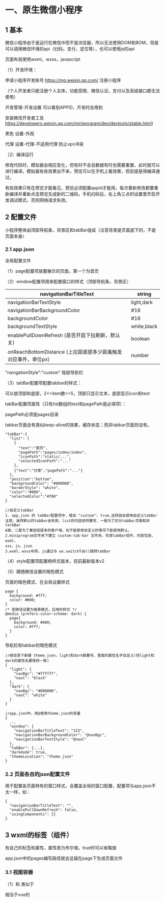 # 一、原生微信小程序

## 1 基本

微信小程序由于是运行在微信中而不是浏览器，所以无法使用DOM和BOM，但是可以调用微信环境的api（扫码，支付，定位等），也可以使用js的api

页面布局使用wxml，wxss，javascript

（1）开发环境：

申请小程序开发账号   https://mp.weixin.qq.com/    注册小程序

（个人开发者只能注册个人主体，功能受限，微信认证，支付以及高级接口都无法使用）

开发管理-开发设置 可以看到APPID，开发时会用到

安装微信开发者工具  https://developers.weixin.qq.com/miniprogram/dev/devtools/stable.html)

黑色   设置-外观

代理  设置-代理-不适用代理    防止vpn冲突

（2）编译运行

修改代码时，模拟器会相应变化，但有时不会且数据有时也需要重置，此时就可以进行编译。模拟器有些效果出不来，预览可以在手机上看效果，但前提是得编译通过。

有些效果只有在预览才能看见，预览必须配置appid才能用，每次重新修改都要重新编译并重新点击预览生成新的二维码。手机扫码后，右上角三点的设置里开启开发调试模式，否则网络请求失效。

## 2 配置文件

小程序整体由顶部导航条，背景区和tabBar组成（注意背景是页面底下的，不是页面本身）

### 2.1 app.json

全局配置文件

（1）page配置项放要展示的页面，第一个为首页

（2）window配置项用来配置窗口的样式（顶部导航条，背景区）

| navigationBarTitleText                       | string      |
| -------------------------------------------- | ----------- |
| navigationBarTextStyle                       | light,dark  |
| navigationBarBackgroundColor                 | #16         |
| backgroundColor                              | #16         |
| backgroundTextStyle                          | white,black |
| enablePullDownRefresh (是否开启下拉刷新，默认关)         | boolean     |
| onReachBottomDistance (上拉距底部多少距离触发对应事件，单位px) | number      |

"navigationStyle":"custom"  隐层导航栏

（3）tabBar配置项配置tabbar的样式：

可以放顶部和底部，2<=item数<=5，顶部只显示文本，底部显示icon和text

tabBar配置项属性（只有list数组的text和pagePath是必填项）：

pagePath必须是pages目录

tabbar页面会有类似keep-alive的效果，缓存状态；而非tabbar页面则没有。

```
"tabBar":{
  "list": [
    {
      "text":"首页",
      "pagePath":"pages/index/index",
      "iconPath":"static/...",
      "selectedIconPath":"..."
    },
    {"text":"分类","pagePath":"..."}
  ],
  "position":"bottom",
  "backgroundColor": "#000000",
  "borderStyle": "white",
  "color":"#000",
  "selectedColor":"#f00"
}
```

```
//自定义tabBar
1. app.json 的 tabBar配置项中，增加 "custom": true,这样就会使用自定义tabBar
注意，虽然默认的tabBar会失效，list的内容依然要写，一是为了区分tabBar页面和非tarbBar
A面，二是为了兼容低版本的客户端，在不能使用自定义的情况下能使用默认。
2.miniprogram文件夹下建立 custom-tab-bar 文件夹，存放tabBar组件，内容包括，wxml，
xss，js，json
3.wxml，wxss布局，js通过与 wx.switchTab()跳转tabBar
```

（4）style配置项配置杨样式版本，目前最新版本v2

（5）跟随微信设置的暗色模式

页面的暗色模式、在全局设置样式

```
page {
  background: #fff;
  color: #000;
}
/* 若微信设置为暗黑模式，应用的样式 */
@media (prefers-color-scheme: dark) {
  page{
    background: #000;
    color: #fff;
  }
}
```

导航栏和tabbar的暗色模式

```
//根目录下新建 theme.json，light和dark都要写，里面的属性名字自定义(但light和dark的属性名要保持一致)
{
  "light": {
    "navBgc": "#ffffff",
    "navC": "black"
  },
  "dark": {
    "navBgc": "#000000",
    "navC": "white"
  }
}

//app.json中，用@使用theme.json的变量
{
  ...
  "window": {
    "navigationBarTitleText": "123",
    "navigationBarBackgroundColor": "@navBgc",
    "navigationBarTextStyle": "@navC"
  },
  "tabBar": {...},
  "darkmode": true,
  "themeLocation": "theme.json"
}
```

### 2.2 页面各自的json配置文件

用于配置各页面特有的窗口样式，会覆盖全局的窗口配置，配置项与app.json不太一样，如：

```
{
  "navigationBarTitleText": "",
  "enablePullDownRefresh": false,
  "usingComponents": {}
}
```

## 3 wxml的标签（组件）

有自己的标签和属性，属性若为布尔值，true时可以省略值

app.json中的pages编写路径就会这届在page下生成页面文件

### 3.1 视图容器

（1）<view>和<block>
<view>类似于<div>

<block>相当于vue的<template>，只作包裹代码作用，不渲染不占内存，适合于if控制多个组件显示时使用

（2）<scroll-view>

实现滚动，属性scroll-y或scroll-x控制垂直/水平滚动，对应的必须设置高度/宽度

有时可能要重置滚动到顶部，实现：

```
...
<view @click="activeChange"></view>
...
<scroll-vie scroll-y :scroll-top="scrollTop"><scroll-view>
...
data: {
  return {
    scrollTop: 0
  }
},
methods: {
  activeChange(){
    //scroll-top无法重复赋值，所以需要0.01和0来回赋值
    this.scrollTop = this.scrollTop == 0 ? 0.01 : 0  
  }
}
```

如分类页面的左右两边都有滚动

```
<view class="ScrollArea" style="display: flex;">
  <scroll-view class="ScrollLeft" scroll-y style="height: 100vh; width: 25%;">
    <view v-for="i in 100">{{i}}</view>
  </scroll-view>
  <scroll-view class="ScrollRight" scroll-y style="height: 100vh; width: 75%;">
    <view v-for="i in 100">1000000</view>
  </scroll-view>
</view>
```

（3）<swiper>和<swiper-items>

轮播图

swiper属性

| 功能     | 属性                     | 类型      | 默认值            |
| ------ | ---------------------- | ------- | -------------- |
| 点是否显示  | indicator-dots         | boolean | flase          |
| 未激活点色  | indicator-color        | color   | rgba(0,0,0,.3) |
| 激活的点色  | indicator-active-color | color   | #000           |
| 是否切换   | autoplay               | boolean | false          |
| 切换间隔   | interval               | ms      | 5000           |
| 是否衔接滚动 | circular               | boolean | false          |

### 3.2 基础内容

（1） <text>

类似于<span>，属性selectable实现长按复制（注意模拟器无效，真机才有效爱哦）

（2）<rich-text>

通过nodes属性将html的标签渲染为wxml结构

```
<rich-text nodes="<h1 style='color:red'>123</h1>"></rich-text>
```

（3） <button>

```
<!-- 基本使用，其他属性和值详见文档 -->
<!-- 独占一行 -->
<button>普通按钮</button>
<button type="primary">主色调按钮</button>
<button type="warn">警告按钮</button>
<!-- 共享一行 -->
<button size="mini" type="primary">小按钮</button>
<button size="mini" type="primary">小按钮</button>
<button size="mini" type="primary">小按钮</button>
<button size="mini" type="primary">小按钮</button>
<!-- 带边框 -->
<button size="mini" plain>123</button>
```

（4） <image>

与img的区别：

* img，若设置width为100%，高度是会自适应的

* image[若设置width为100%，高度是不会自适应的，当可以通过mode属性设置

与Vue的img区别：

* 本地图片必须放在项目的miniprogram文件夹下的images文件夹，也就不存在Vue中普通情况下无法动态绑定src的情况：
  
  ```
  <image src="/images/..." />
  <image src="/static/..." />
  ```

* 同样只能使用相对路径和webpack配置的路径，无法使用绝对路径

通过mode属性决定图片的裁剪和缩放模式，值：

| scaleToFile(默认) | 不保持比例，直接将宽高拉伸到与image一样的宽高           |
| --------------- | ----------------------------------- |
| aspectFit       | 保持比例，缩放直到宽高长的那个与image宽高一致，所以可能会造成留白 |
| aspectFile      | 保持比例，缩放直到填充满image，所以可能会裁剪图片         |
| widthFix        | 宽度不变，高度自保持比例适应                      |
| heightFix       | 高度不变，宽度保持比例自适应                      |

通过lazy-load属性设为true可以实现图片懒加载，但有平台限制，详情见文档。

### 3.3 表单组件

<input />，与H5差不多，新增了一些东西

事件confirm用于监听回车按下

<radio checked="true" color="red">  选中√，颜色为红色的radio

### 3.4 导航组件

分为声明式导航和编程式导航：

```
<!-- 声明式导航，注意url最前面加/ -->

<!-- 跳转到tabBar页面 -->
<navigator url="/pages/index/index" open-type="switchTab">跳转到tabBar页面</navigator
>
<!-- 跳转到非tabBar页面，导航条会有返回键后退一级，此时open-type="navigate"可以省略 -->
<navigator url="/pages/logs/logs" open-type="navigate">跳转到非tabBar页面</navigat
or>
<!-- 后退导航，点击后退，deita定义后退层级 -->
<navigator url="/pages/logs/logs" open-type="navigateBack" deita="1">返回</navigator>
```

```
//编程式导航
//tabBar跳转
wx.switchTab({
  url: '/pages/index/index',  //只有url是必填项
  success: () => {//成功回调},
  fail: () => {//失败回调},
  complete: () => {//结束时回调，成功失败都会回调}
})

//非tabBar跳转
wx.navigateTo({
  url: '/pages/logs/logs',  //只有url是必填项
  success: () => {//成功回调},
  fail: () => {//失败回调},
  complete: () => {//结束时回调，成功失败都会回调}
})

//后退
wx.navigateBack({
  deita: 1,  //若补给，默认1
  success: () => {//成功回调},
  fail: () => {//失败回调},
  complete: () => {//结束时回调，成功失败都会回调}
})
```

传参一般都是非tabBar才需要，通过在url后面拼接 ?aaa=1&bbb=2 传参

```
//在生命周期钩子onLoad的参数options可以获取传递的参数
onLoad(options){
  console.log(options)
}
```

若传参时参数太多使得url超过长度限制，或参数有特殊字符，此时就会报错，需要通过encodeURLComponent()编码才行：

```
//跳转前编码以下url
let paramse = {a: 1,b: 2};
let encode = encodeURLComponent(JSON.stringify(parmas));
let url = '...?item=${encode}';
uni.navigateTo({url});

//跳转后解码拿到参数
onLoad(options){
  let params = JSON.parse(decodeURLComponent(options.
}
```

### 3.5 其他

map地图组件，canvas画布组件，开放能力，无障碍访问

## 4 wxss

（1）基本区别

大部分的css的功能都能使用，只有小部分不能用，如id选择器，通配符选择器无法使用，可以用 page {}  代替 * {}

此外，wxss还有自己的适配单位rpx：

rpx将宽度分为750rpx，会根据不同屏幕来自动转化px

假设设计稿宽度为total，每处px的标注为n，则：

```
rpx = 750 * n / total
```

也可以使用vw，但是vw在一些小尺寸（如1px）不够精确，此时就使用rpx。

使用vh时需要注意，微信小程序的视口大小是会随着navbar和tabbar的显示隐藏变化的，因此vh也会变化。

（2）全局样式与局部样式

全局样式在app.wxss中定义，使得所有页面都有效果

局部样式在各自页面的wxss文件，若局部样式权重大会覆盖全局样式

## 5 模板语法

在相应的js或ts文件中定义数据，wxml就可以使用了，可用与vue一样的mustache语法

```
// pages/aaa/aaa.ts
Page({
  //页面的初始数据 
  data: {},
  //与data同级可以写函数和声明周期钩子
})
```

若data中定义了数据 a:0 则sxml中通过{{a}}获取，在js中通过this.data.a获取

通过this.xxx()  调用方法（但是wxml无法调用，需要wxs）

数据直接修改不是响应式的，需要this.setData修改才是响应式：

```
this.setData({
  a:this.data.a+1
})
```

### 5.1 数据绑定

与vue不同

```
//css写.big的样式
//js
data:{
  className: 'big'
}
<!--wxml-->
<button class="{{className}}"></button>
```

### 5.2 事件绑定

```
<!--另一种形式是 bind:tap="..." ..>
<text bindtap="fun">123</text>

<!--常用事件
tap   相当于click
input  表单输入
change  任何状态的改变
-->
```

```
//事件函数写在js中的与data同级的区域
btnTapFun(e){
  //e是事件对象
}
```

传参与vue很大不同

```
<button bind:tap="btnTapFun" data-xxx="{{2}}" data-yyy="{{3}}">001</button>
```

```
btnTapFun(e){
  console.log(e.target.dataset.xxx)
  console.log(e.target.dataset.yyy)  
}
```

双向绑定

```
<input type="text" value="{{a}}" bindinput="inp" />
<text>{{a}}</text>
```

```
inp(e){
  this.setData({
    a: e.detail.value
  })
}
```

下拉刷新

```
//下拉刷新可在app.json全局配置或各自页面的json文件配置，
"enablePullDownRefresh":true 
//此自定义下拉行为，在data同级编写，可以做一些数据重置的操作
onPullDownRefresh(){
  //自定义行为，默认是不重新渲染页面的，下拉也不会自动弹回，所以必须要：
  wx.stopPullDownRefresh()  //弹回
}
```

上拉到底部的处理

通常是上拉加载更多，请求下一页的数据

```
//data同级
onReachBottom(){
  //这里可以网络请求更多数据，并且应作防抖处理
}
//可在配置文件配置上拉处理的距离，但是一般默认的50px就行了
```

点击右上角分享

```
onShareAppMessage() {}
```

### 5.3 条件渲染

wx:if和hidden的区别与vue的v-if和v-show一样，唯一的区别就是v-show是“显示”，hidden是“隐藏”

```
<text wx:if="{{a == 0}}">0</text>
<text wx:elif="{{a == 1}}">1</text>
<text wx:else>2</text>
```

```
<text hidden="{{false}}">123</text>
```

### 5.4 列表渲染

```
<view wx:for="{{arr}}">索引是{{index}}，值是{{item}}</view>
<view wx:for="{{obj}}">key是{{index}}，value是{{item}}</view>
<view wx:for="123456">我是第{{index+1}}个数字{{item}}</view>
```

```
<!--可以修改index和item的变量名-->
<view wx:for="{{arr}}" wx:for-index="ind" wx:for-item="i">
  {{ind}},{{i}}
</view>
```

### 5.5 生命周期钩子

分为应用生命周期和页面生命周期，应用包含页面

应用生命周期函数，在app.js中声明，与globalData同级

| onLaunch | 小程序初始化完成时回调，只触发一次 |
| -------- | ----------------- |
| onShow   | 小程序启动，或从后台进入前台触发  |
| onHide   | 小程序从前台到后台时触发      |

页面声明周期函数，在各自页面的js文件中声明，与data同级

| onLoad   | 页面加载完成，只触发一次，相当于vue的created                   |
| -------- | --------------------------------------------- |
| onReady  | 页面渲染完成，只触发一次，相当于vue的mounted                   |
| onShow   | 页面显示时触发                                       |
| onHide   | 页面隐藏时触发                                       |
| onUnload | 页面卸载时触发，只触发一次，相当于vue2的destroyed，vue3的unloaded |

## 6 wxs

weixin script，类似于js，区别：

1. 不支持es6及更高级的语法

2. 模块使用CommonJS规范

3. ios端性能比js块2-20倍，安卓则差不多

4. wxs的函数不能作为事件函数，只能使用{{}}调用wxs的变量、函数

5. wxs不能调wx和js，js不能调wxs，js的数据可通过{{}}传给wxs

页面的js文件的data数据可以在wxml中使用，但是函数却不行，而wxs定义的函数则可以在wxml中使用，一般wxs里面都是定义过滤器

```
<!-- 内嵌exs，卸载wxml中 -->


{{m1.fun('123')}}

<wxs module="m1">
  var fun = function(str){
    return str + '456'
  }
  module.exports = {
    fun:fun
  }
</wxs>
```

```
//外联wxs，如写在utils目录下的filters.wxs
var fun = function(str){
  return str + '456'
}
module.exports = {
  fun:fun
}

----------------------------------------------------

<!-- wxml中引入，src必须是相对路径 -->
{{m1.fun('123')}}

<wxs module="m1" src="..//../utils/filters.wxs"></wxs>
```

## 7 组件

### 7.1 自定义组件

创建、引入与使用

在根目录中建立components文件夹存放组件，里面新建a文件夹再右键新建component就能自动生成json，wxml，wxss，js

局部引入在各页面的json写，只能在该页面使用；全局引入在app.json写，全部页面都能用

```
"usingComponents": {
  "cpn":"/components/cpn/cpn"
}
```

使用：wxml中   <cpn></cpn>

区别：

1. 组件的json中要  "component": true

2. 页面的js使用Page(config)，组件的js使用Component(config)

3. 页面的事件函数与data同级，组件的事件函数写在与data同级的methods中

### 7.2 组件样式

组件与页面的样式是互相隔离的（包括全局样式），但是仅限于类选择器

若想自定义是否隔离，可以：

```
//方式一、组件js文件中
Component({
  options:{
    styleIsolation: 'isolated'  
  }
})
//方式二、组件的json文件中
{
  "styleIsolation": "isolated"
}

/*
isolated     默认
apply-shared 页面样式能影响组件，反之不行
shared       页面，组件样式能互相影响，该组件也能影响其它apply-shared或shared的组件
*/
```

### 7.3 父子组件通信

（1）父传子

```
//组件js中
Component({
  propteries:{
    xxx: Number  //简写
    bbb: {       //可指定默认值
      type: Number,
      value: 10
    }  
  }
})
//js中通过this.propertise.xxx调用

<!-- wxml -->
<cpn xxx="100" bbb="50"></cpn>
```

与vue一样能在{{}}中使用，与vue区别：

1. vue的data和props是不同对象，data可读可写，props只读

2. 小程序的data和properties是一个对象，都是可读可写

（2）子传父

```
//子的事件函数中
this.trigerEvent('xxx',{aaa:...})
//父的wxml中
<cpn bind:xxx="faXxx"></cpn>   bind:xxx可以写成bindxxx
//父的faXxx函数中
e.detail.aaa 获取参数
```

（3）获取组件实例

et cpn = this.selectComponent('类/id选择器')

相当于vue的refs，得到的cpn是子组件实例对象，cpn.方法  cpn.data.属性  cpn.setData()

3.4 

### 7.4 数据监听器

```
Component({
  //可监听单个、多个属性的变化
  observer: {
    'aaa'(newVal){},
    'bbb,cccc'(bbbNewVal,cccNewVal){}  
  }
})
```

### 7.5 纯数据字段

指的是只在js内部使用，不需要到wxml渲染的数据

小程序的数据默认是非响应式的，需要setData修改才能响应式，这样是为了提高性能。我们可以更进一步，将不需要渲染的数据定义为纯数据字段，再提高性能

```
Component({
  options: {
    pureDataPattern: /正则/   //复合正则的属性名将变成纯数据字段  
  }
})
```

由此，官方推荐在组件js内部使用的属性、方法的名字以_开头

### 7.6 组件生命周期

分为组件生命周期和组件所在页面的生命周期

（1）组件生命周期

与data同级

| created  | 组件创建完成，此时无法使用this.setData() |
| -------- | --------------------------- |
| attached | 组件放入页面结点树中，此时可以网络请求数据       |
| reqdy    | 组件渲染完成                      |
| moved    | 组件在节点树中移动                   |
| detached | 组件销毁                        |
| error    | 组件内的函数异常时回调                 |

（2）组件所在页面的生命周期

写在与data同级的pageLifetime中

| show         | 页面显示    |
| ------------ | ------- |
| hide         | 页面隐藏    |
| resize(size) | 页面大小有变化 |

### 7.7 插槽

有默认插槽和具名插槽，使用多个<slot>时如具名插槽，需要在组件的options中添加：

multipleSlot: true

### 7.8 behaviors

相当于vue的混入

```
//定义一个js文件
module.exports = Behaviors({  
  //属性方法生命周期
})
//用到的组件中
const xxx = require('...')
Component({
  behaviors: [xxx]
})
```

## 8 分包

### 8.1 介绍

未分包时，所有的页面和资源在打开小程序时会同时加载，速度会很慢。

分包后，就会俺需加载。

分包：分为一个主包和多个分包，主包包含tabBar页面和公共资源，分包则包含非tabBar页面和私有资源。在首次打开小程序时，只会加载主包的内容，只有在需要分包的页面和资源时，才会加载分包。

主包不能访问跟分包的私有资源，分包可以访问主包的公共资源，分包之间不能相互引用私有资源。

分包限制：主包和分包总大小不大于16M，主包和分包单个大小不超过2M

### 8.2 使用

目录结构：pages文件夹放主包的页面，在pages的同级建立xxx分包文件夹作为一个分包，xxx下建立pages文件夹放页面，分包不能嵌套分包

/pages/主包页面

/xxx1/pages/分包1页面

/xxx2/pages/分包2页面

在app.json中作如下配置，其中name是分包别名，可不写

```
{
  "pages":["pages/...","..."]  //主包页面
  "subpackages": [
    {"root":"xxx1","name":"p1", pages:["pages/...","..."]},
    {"root":"xxx2","name":"p2", pages:["pages/...","..."]}
  ]
}
```

此外，若没有自己新建目录结构，配置文件编译后也会自动生成

查看主包分包大小：详情-基本信息-本地代码

### 8.3 独立分包

独立分包是分包的一种，可以有多个

一般情况下，打开小程序先下载主包，才能下载对应的分包。但是独立分包不一样，打开小程序时不下载主包而是直接下载独立分包并展示。即独立分包不依赖于主包。

注意，独立分包不能引用主包的公共资源。

只需要在app.json的分包配置项中添加 "independent": true 即是独立分包。碎

### 8.4 分包预下载

在进入某个页面时，可能会有需求提前预下载需要的分包，使得节省访问该分包时的下载事件，甚至不用再下载。

app.json中

```
{
  "preloadRule": {
    “pages/...”:{
      "network": "all"   //所有网络都可预下载；另一个值是“wifi”，只有在wifi下才预下载
      "paakages": [“..."]  //需要预下载的分包数组，值为分包的root或name
    }
  }
}
```

注意，同一个分包中，分包大小+预下载大小不能超过2M

## 9 网络请求

官方为了安全，对网络请求做了限制：

1. 只能请求https协议的接口

2. 必须将接口的域名添加到信任列表（查：工具右上角-详情-项目配置-request合法域名）

（1）添加域名到信任列表

登录微信小程序管理后台-开发-开发管理-开发设置-服务器域名，注意无法添加ip地址和localhost，且该域名需要后端做icp备案，且修改域名一个月做多修改5次

（2）发送请求

```
wx.request({
  url:'...',
  method:'...',
  data:{},  //get,post都是data
  succes:res => {
    console.log(res.datas)    
  }
})
```

（3）关闭域名验证

在开发时，为了方便可以关闭域名验证，此时就不需要https协议和添加信任列表

详情-本地设置-不检验合法域名......

但是项目上线时就一定要开启域名验证

（4）跨域和ajax

只有浏览器环境才存在跨域问题，小程序没有跨域问题

ajax是基于浏览器的xhr对象，小程序是没有的，所以小程序不能使用ajax，小程序用的是自己封装的网络数据请求

## 10 API

### 10.1 官方API

分为事件监听API，同步API，异步API

H5的DOM、BOM的api无法使用，localStorage无法使用

保留了定时器

常用api，具体详见官方文档

```
//展示、关闭loading
wx.showLoading({title:'正在加载...'})
wx.hideLoading()
//显示弹窗
wx.showToast({
  title: '连接失败',
  duration: 2000,  //弹窗持续时间
  icon: 'none',    //使用的icon，none为不使用，默认为√,
  mask: true       //防止点击事件穿透
})

//给tabbar设置小标
wx.setTabBarBadge({
  index: 2, //要显示小标tabbar的索引
  text: ''  //必须是字符串，''为不显示任何内容
})
//图片放大预览
wx.previewImage({
  current: 0,    //预览图片的索引
  urls: [...]    //图片们的url地址
})

//选择收获地址，若本地没有收获地址，则会进入填写页面（新版不再需要授权）
wx.chooseAddress().then(res => {
  console.log(res)
))
/*一调用就会进入选择地址页面
res是一个对象，数据有：
{
  userName,     //姓名
  telNumber,    //电话
  provinceName, //省
  cityName,     //市
  countyName,   //区，县
  detailInfo,   //详细地址
  errMeg,       //锁雾信息，若没有错，则值为"chooseAddress:ok"
  postalCode,
  nationalCode
}
*/
//获取用户信息（头像/昵称等）
uni.getUserInfo().then(res => {}) //必须配合 <button open-type="getUserInfo" bindgetuserinfo="xxx"></button> （已失效）
uni.getUserProfile({desc: '随便但必传'}).then(res => {})  //获取的结果一样，比起上面区别在于不用buuton、open-type和
/*
getuserinfo事件，每次获取用户信息都会弹出授权窗口（取消了以后也会弹出）  (2022/10 失效)
2022/10 以后以上两个都失效，但是还可使用，获取的均是 用户名为 '微信用户' , 头像为默认头像，若需要获取用户信息，需要提供用户自
己填写上传的模块 （详见文档-api-开放接口）
*/

//登录：
uni.login().then(res => console.log(res.code))  //将这个code发给自己的后端，后端返回token即可
//支付
/*
1.创建订单：给自己的后端发请求，发过去商品信息、价格、收货地址等信息，返回订单编号
2.预支付：给自己的后端发请求，发过去订单编号，返回微信支付需要的参数
3.微信支付：wx.requestPayment({参数}) 参数为2得到的
4.查看订单是否支付成功：给自己的后端发请求
*/

//本地存储
wx.setStorageSync('xxx',a)  //a必须是字符串，若不是，需要JSON.stringify()
wx.setStorageSync('xxx','') //清空
wx.getStorageSync('xxx')    //若不存在，返回空字符串，若存在，返回JSON字符串，需要JSON.parse
```

有些api需要授权，有些点击取消后还能再次授权，有些则不会，需要解决。

异步api的使用方式分两种：

```
//1.callback  
wx.xxx({
  ...
  sucess(){},
  fail(){},
  complete(){}
})
//2.promise ,需要api支持promise风格
//若参数不包含sucess/fail/complete，则返回一个promise，否则不返回promise
```

### 10.2 npm安装第三方包

（1）限制：

1. 不支持依赖于nodeJS模块（如fs，path）的包

2. 不支持依赖于浏览器的DOM,BOM的包，如jQuery

3. 不支持依赖C++的包（如一些加密的包）

（2）npm使用：

在项目的miniprogram目录下安装npm包，先npm init再装包

装包成功后，在开发者工具-工具-构建npm，构建成功后会多出miniprogram_npm文件夹

若构建npm时，若miniprogram_npm文件夹已存在，建议先删除再构建，防止不必要的错误。

（3）常用npm包

组件库vant

为了防止样式冲突，建议将 app.json 的 "style":"v2" 删除

使用vant的组件时，需要在json的usingComponents引入

小程序异步API转Promise

```
import {promisifyAll} from 'miniprogram-api-promise'

const wxp = wx.p = {}
promisifyAll(wx,wxp)  //wxp得到了转化为promise的wx异步api，通过wxp.xxx()调用
//如 await resData = wxp.request(...)
```

状态管理工具

相当于vuex，需要安装mobx-miniprogram和mobx-miniprogram-bindings，作用分别是创建store和在各页面中绑定store

注意：页面js和组件js的绑定store语法是不一样的

miniprogram下新建store文件夹存放store.js

```
import {observable,action} from 'mobx-miniprogram'
const store = observable({
  //属性
  data1:123,
  data2:456,
  //计算属性
  get data3(){
    return this.data1 + this.data2
  },
  //修改属性值
  updateData1: action(function(newVal){
    this.data1 = newVal
  }),
})
export default store
```

在需要使用的页面中的js中

```
import {createStoreBindings} from 'mobx-miniprogram-bindings'
import store from '../../store/store'
Page({
  onLoad() {
    this.storeBindings = createStoreBindings(this,{
      store,
      fields: ['data1','data2','data3'], //导入属性和计算属性
      actions:['updateData1']  //导入修改store数据的方法
    })
    //在需要修改store数据的时候，this.updateData1(678910)
  },
  //离开页面时，解除该页面对store的绑定
  onUnload() {
    this.storeBindings.destroyStoreBindings()
  }
})
```

或在需要的组件的js中

```
import {storeBindingsBehavior} from 'mobx-miniprogram-bindings'
import store from '../../store/store'
Component({
  behaviors:[storeBindingsBehavior],
  storeBindings:{
    store,
    //导入属性和计算属性有三种方式
    fields:{
      data1: () => store.data1,      //方式1
      data2: (store) => store.data2, //方式2
      data3: 'data3'                 //方式3
    },
    //导入修改数据的方法只有一种方式
    actions:{
      updateData1: 'updateData1'
      //需要修改store数据时，this.updateData1(123456)
    }
  }
})
```

最后在相应的wxml中

```
<!-- 直接用{{}}使用store的属性和计算属性 -->

<view>{{data1}}</view>
<view>{{data2}}</view>
<view>{{data3}}</view>
```

## 11 协同工作与发布

## 12 公众号

需要另外注册一个公众号的账号，公众号分为订阅号和服务号，服务号需要企业才能申请，功能比订阅号多一些，个人只能申请订阅号。

# 二、uniapp

## 1 基本

### 1.1 介绍

uniapp用vue的语法开发小程序、安卓、ios等

开发工具-HBuilder：

切换快捷键方案：工具-预设快捷键方案切换-VS Code

主题切换：工具-主题

字体等设置：工具-设置-就能打开settings.json

项目创建和运行：

HBuilder中新建项目，而不是webpack或vite创建

hbuilder保存后微信开发者工具会热更新（json不会），所以最好编译一下

配置文件：

HBuilder的json文件一些会变成图形界面（manifast.json settings.json，点开后可在左侧栏最下面点击源码视图），一些不会

第三方库安装；

部分npm安装

部分在uniapp插件市场安装（如less，sass），若使用时未安装也会自动安装

HBuilder的项目运行到微信开发者工具查看效果：

1. HBuilder-manifaset.json-微信小程序配置-appid

2. HBuilder-工具-设置-运行配置-小程序运行配置-微信开发者工具路径

3. 微信开发者工具-设置-安全-服务端口

4. HBuilder-运行-运行到小程序模拟器-微信开发者工具 就会编译成微信小程序的代码并打开微信开发者工具，HBuilder修改代码保存后微信开发者工具会热更新

.gitignore需要忽略的文件：

```
/node_modules
/unpackage/dist
```

unpackage为了防止没有文件而不提交的本地库，需要在里面新建.gitkeep文件占位

appid：

除了各个小程序的appid外，uniapp自己本身也有一个appid

### 1.2 目录结构

可以像温馨小程序一样，新建页面、新建组件等快速创建文件

- pages：存放tabbar页面的.vue文件

- components：存放自定义组件，放在这里的自定义组件不需要引入注册就可以在任何页面上使用；其他文件夹下的组件要使用就需要引入注册

- static：存放静态资源文件（图片等），注意static里面的文件不会被webpack编译，需要webpack编译的文件（如es6，ts，less等）不能放在里面

- uni_modules：存放dcloud插件市场下载的第三方库（如uni-ui）

- App.vue：编写应用声明周期，全局样式，不需要写template

- uni.scss：系统会自动引入，配置全局样式（需要自行npm安scss）

- manifast.json：H5，小程序，安卓，ios的配置文件

- pages.json：相当于微信小程序的app.json

- vue.config.json：webpack配置文件（需要自己创建）

## 2 使用

### 2.1 基本语法

采用Vue语法+微信小程序语法/配置文件的开发模式，规范如下：

（1）顶级对象uni

uniapp的顶级对象是uni，有各个端的api，微信小程序的全部api都可以通过uni调用，可以通过 uni.xxx = yyy 来挂载到uni，保留了H5的定时器。

（2）Vue语法

每个页面对应一个.vue文件，可以使用所有的Vue语法，此外还可以使用微信小程序的组件、生命周期（应用生命周期都写在app.vue）

（3）事件总线

uniapp事件总线：

```
uni.$emit()  uni.$on()  uni.$off()
```

（4）HTML

若使用了div，span，img，input，button，编译成微信小程序会变成view，text，image，input，button，为了兼容多端推荐使用微信小程序的标签

（5）CSS

css为了兼容多端，推荐使用flex布局。

uniapp也有自己的适配单位upx，起初是为了兼容多个平台而设计的；但随着rpx的兼容性不断增强，再加上upx的精确性不如rpx，使得现在推荐使用rpx。

如何设置全局样式：

```
//app.vue
<style>
page {

}
</style>
```

（6）资源引入

引入资源时，不推荐使用相对路径，推荐使用绝对路径， ‘@/xxx.png’ 是根目录下的xxx.png（但如果是路径保存为js的变量，就不能加@）；非引入资源时（如路由跳转），就根据各自的语法规范。

（7）开发/生产环境

生产环境判断：

```
if(process.env.NODE_ENV == 'development')
  console.log('开发环境')
else console.log('生产环境')
```

### 2.2 Vue如何使用

一般情况下Vue语法直接使用就行，但是Vue版本需要配置，Vue3.2的script 色图片语法糖对于原有的微信小程序语法也有变化。

需要在manifast.json中配置：

```
...
"vueVersion": "3",
...
```

Vue3.2的使用：

```
//微信小程序的生命周期和上拉加载等等在Vue2 Vue3.0都可以写在配置项中，而Vue3.2的script setup用法如下：
<script setup>
import {onLoad} from '@dcloudio/uni-app'
onLoad((options) => {
    console.log(options)
})
</script>
```

### 2.3 配置文件

（1）manifast.json

manifast.json是整个项目的配置文件，可配置项目名，Vue版本，小程序的appid，logo等，里的mp-weixin配置项就是微信小程序project.config.json的相关配置。

（2）pages.json

pages.json和微信小程序的app.json用法一样，可配置页面，导航栏，tabBar等，

不同点：

* window配置项变成了globalStyle

* pages配置项不是数组，而是对象，每个对象可以放path，style，style里面就是微信小程序各个页面的json文件中的样式属性，会覆盖全局配置的样式

### 2.4 分包

分包的使用与微信小程序相同，但是pages配置项和主包一样可以设置style

如在根目录下创建packageA文件夹作为分包，里面创建 GoodsDetail/GoodsDetail.vue

```
"subpackages": [
  {
    "root":"packageA",
    "pages":[{
      "path": "GoodsDetail/GoodsDetail",
      "style": {}
    }]
  }
],
```

### 2.5 自定义组件

自定义组件都放在 /components 目录下，可通过右键新建组件快速创建

自定义组件不用像vue需要引入注册，也不需要像微信小程序需要配置json，而是直接使用

### 2.6 uni-ui

uni-app内置的组件库

旧版本会自动放在components中，新版本需要自己新建一个uni_modules文件夹，栽倒dcloud官网下载uni-ui

uni-ui的组件都不需要引入就可以直接使用

uni-ui可以直接修改源代码
uni-ui直接给class无法修改样式
uni-ui常用：

## 3 网络请求

微信小程序无法使用axios，原生小程序的网络请求API功能也不够用（如没有拦截器）

```
npm install --save @escook/request-miniprogram

//main.js
//挂载到uni，可以使用拦截器，里面调用微信小程序的api
import {$http} from '@escook/request-miniprogram'
$http.baseUrl = '...'
//请求拦截器
$http.beforeRequest = (opt) => {
  uni.showLoading({
    title: '加载中...'
  })
}
//响应拦截器
$http.afterRequest = (res) => {
  uni.hideLoading()
}
uni.$http = $http

//用到的地方中
uni.$http.get('/api/public/v1/home/swiperdata').then(res => {
    console.log(res.data)
})
```

注意，由于项目最终运行到微信小程序端，所以网络请求的要求也和微信小程序一样，需要配置合法域名，或勾选不检验合法域名

## 4 跨平台兼容

### 4.1 平台判断

大部分组件和API，uniapp已经做了跨平台的封装，可以直接使用；但是部分的组件和API由于平台特性而无法跨平台（组件和API在哪个平台可使用详见文档）

在需要自己做跨平台，或不同平台需要不同的个性化，就需要自己进行平台判断。

运行时判断：

```
switch(uni.getSystemInfoSync().platform){
  case 'android':
    console.log('安卓')
    breeak
  ...
}
```

编译时判断：

使用注释条件编译

```
<template>
  <!-- #ifdef h5 -->
  <text>h5</text>
  <!-- #endif -->
  <!-- #ifdef MP-WEIXIN -->
  <text>weixin</text>
  <!-- #endif -->
</template>

<script>
export default {
  onLoad(){
    // #ifdef h5
    console.log('h5')
    // #endif
    // #ifdef MP-WEIXIN
    console.log('weixin')
    // #endif
  }  
}
</script>
/* #ifdef h5 */
...
/* #endif */
/* #ifdef MP-WEIXIN */
...
/* #endif */
<style>

</style>
```

| #ifdef  | 仅在当前平台 |
| ------- | ------ |
| #ifndef | 除了该平台  |

具体的平台类型详见文档，此外还可以判断是在Vue2还是Vue3

```
// #ifdef VUE3
...
// #endif
```

还可以在pages.json中使用（只有pages.json这个json文件可以用）：

由于JSON的严格性，最后一个属性不能加逗号，而条件编译若不成立则整个代码块都不变异，所以需要特别注意逗号。

```
{
  ...
  "xxx":{...}
  // #ifdef h5
  ,"yyy":{},
  // #endif
  ...
}
```

若是globalStyle想实现跨平台，不推荐使用条件编译，推荐使用平台节点：

节点里面的配置，建议参考各平台的说明，直接使用各平台的特有属性

```
{
  "globalStyle":{
    ...
    "mp-weixin":{...}
  }
}
```

此外，static目录也可使用条件编译，在对应平台打包对应的文件夹爱，以此减少打包体积，具体详见文档。

运行时判断和编译时判断的区别：

- 编译时判断，若不符合条件直接不编译，而运行时编译则会全部编译，且运行时多了个判断平台的操作，所以性能上编译时判断占优

- 编译时判断可以在模板、js、css、pages.json中使用，运行时判断只能在js，模板（v-if，v-show）使用，使用上编译时判断也占优

- 编译时判断无法判断安卓，ios，此时只能用运行时编译

### 4.2 各平台注意事项

（1）安卓

（2）ios

- ios设备，即使是ios的小程序对.webp格式的图片支持都不太好

- 地图的覆盖物，使用高清图时，文件名要以@2或@3结尾，如 [xxx@2.png](mailto:xxx@2.png)

（3）微信小程序

- 不支持id选择器和通配符选择器

（4）支付宝小程序

- 项目中不允许出现以@等特殊符号命名的文件

（5）

### 4.3 打包发布

uniapp发布微信小程序：
1.微信后台-开发-开发管理-开发设置-服务器域名-来设置合法域名
2.dcloud开发者中心-创建项目-复制项目的appid到manifast.json中
3.复制小程序appid到manifast.json】
4。HBuilder-发行-小程序微信-输入小程序名和小程序appid点击发行
5.弹出的微信开发者工具-上传-输入版本号上传
6.微信后台-管理-版本管理-提交审核

end
